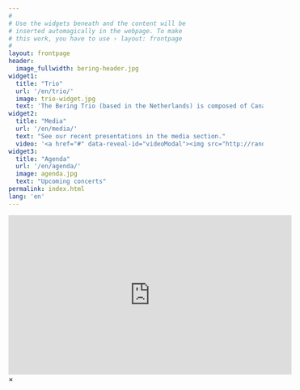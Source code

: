 ```yaml
---
#
# Use the widgets beneath and the content will be
# inserted automagically in the webpage. To make
# this work, you have to use › layout: frontpage
#
layout: frontpage
header:
  image_fullwidth: bering-header.jpg
widget1:
  title: "Trio"
  url: '/en/trio/'
  image: trio-widget.jpg
  text: 'The Bering Trio (based in the Netherlands) is composed of Canadian violinist Paul Medeiros, American violist/violinist Ian de Jong and Latvian cellist Aleksandra Kaspera. A strong comradery based on a shared love of chamber music brings these players together.'
widget2:
  title: "Media"
  url: '/en/media/'
  text: "See our recent presentations in the media section."
  video: '<a href="#" data-reveal-id="videoModal"><img src="http://randomtoor.github.io/images/youtube0.jpg" width="302" height="182" alt=""/></a>'
widget3:
  title: "Agenda"
  url: '/en/agenda/'
  image: agenda.jpg
  text: "Upcoming concerts"
permalink: index.html
lang: 'en'
---
```



<div id="videoModal" class="reveal-modal large" data-reveal="">
  <div class="flex-video widescreen vimeo" style="display: block;">
	<iframe width="560" height="315" src="https://www.youtube.com/embed/Jb8x-jXjuTg" frameborder="0" allowfullscreen></iframe>
  </div>
  <a class="close-reveal-modal">&#215;</a>
</div>
